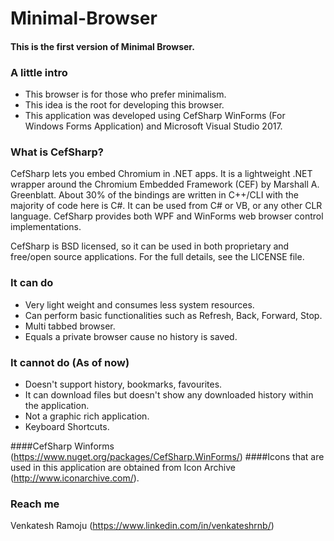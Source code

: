 # Minimal-Browser

#### This is the first version of Minimal Browser.

### A little intro
 - This browser is for those who prefer minimalism. 
 - This idea is the root for developing this browser.
 - This application was developed using CefSharp WinForms (For Windows Forms Application) and Microsoft Visual Studio 2017.
 
### What is CefSharp?
 CefSharp lets you embed Chromium in .NET apps. It is a lightweight .NET wrapper around the Chromium Embedded Framework (CEF) by Marshall A. Greenblatt. About 30% of the bindings are written in C++/CLI with the majority of code here is C#. It can be used from C# or VB, or any other CLR language. CefSharp provides both WPF and WinForms web browser control implementations.

CefSharp is BSD licensed, so it can be used in both proprietary and free/open source applications. For the full details, see the LICENSE file.

### It can do
- Very light weight and consumes less system resources.
- Can perform basic functionalities such as Refresh, Back, Forward, Stop.
- Multi tabbed browser.
- Equals a private browser cause no history is saved.

### It cannot do (As of now)
- Doesn't support history, bookmarks, favourites.
- It can download files but doesn't show any downloaded history within the application.
- Not a graphic rich application.
- Keyboard Shortcuts.

####CefSharp Winforms (https://www.nuget.org/packages/CefSharp.WinForms/)
####Icons that are used in this application are obtained from Icon Archive (http://www.iconarchive.com/).

### Reach me
Venkatesh Ramoju (https://www.linkedin.com/in/venkateshrnb/)
